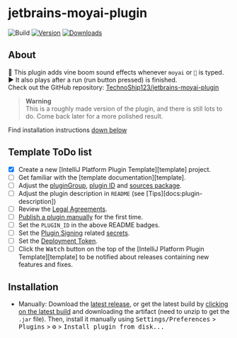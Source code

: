# jetbrains-moyai-plugin

![Build](https://github.com/TechnoShip123/jetbrains-moyai-plugin/workflows/Build/badge.svg)
[![Version](https://img.shields.io/jetbrains/plugin/v/PLUGIN_ID.svg)](https://plugins.jetbrains.com/plugin/PLUGIN_ID)
[![Downloads](https://img.shields.io/jetbrains/plugin/d/PLUGIN_ID.svg)](https://plugins.jetbrains.com/plugin/PLUGIN_ID)

## About

<!-- Plugin description -->
🗿 This plugin adds vine boom sound effects whenever <code>moyai</code> or <code>🗿</code> is typed.<br>
▶️ It also plays after a run (run button pressed) is finished.<br>
Check out the GitHub repository: <a href="https://github.com/TechnoShip123/jetbrains-moyai-plugin">TechnoShip123/jetbrains-moyai-plugin</a>

> **Warning**<br>
> This is a roughly made version of the plugin, and there is still lots to do. Come back later for a more polished result.

<!-- Plugin description end -->

Find installation instructions [down below](#installation)

## Template ToDo list
- [x] Create a new [IntelliJ Platform Plugin Template][template] project.
- [ ] Get familiar with the [template documentation][template].
- [ ] Adjust the [pluginGroup](./gradle.properties), [plugin ID](./src/main/resources/META-INF/plugin.xml) and [sources package](./src/main/kotlin).
- [ ] Adjust the plugin description in `README` (see [Tips][docs:plugin-description])
- [ ] Review the [Legal Agreements](https://plugins.jetbrains.com/docs/marketplace/legal-agreements.html?from=IJPluginTemplate).
- [ ] [Publish a plugin manually](https://plugins.jetbrains.com/docs/intellij/publishing-plugin.html?from=IJPluginTemplate) for the first time.
- [ ] Set the `PLUGIN_ID` in the above README badges.
- [ ] Set the [Plugin Signing](https://plugins.jetbrains.com/docs/intellij/plugin-signing.html?from=IJPluginTemplate) related [secrets](https://github.com/JetBrains/intellij-platform-plugin-template#environment-variables).
- [ ] Set the [Deployment Token](https://plugins.jetbrains.com/docs/marketplace/plugin-upload.html?from=IJPluginTemplate).
- [ ] Click the <kbd>Watch</kbd> button on the top of the [IntelliJ Platform Plugin Template][template] to be notified about releases containing new features and fixes.

## Installation
- Manually:
  Download the [latest release](https://github.com/TechnoShip123/jetbrains-moyai-plugin/releases/latest), or get the latest build by [clicking on the latest build](https://github.com/TechnoShip123/jetbrains-moyai-plugin/actions/workflows/build.yml) and downloading the artifact (need to unzip to get the `.jar` file). Then, install it manually using
  <kbd>Settings/Preferences</kbd> > <kbd>Plugins</kbd> > <kbd>⚙️</kbd> > <kbd>Install plugin from disk...</kbd>
